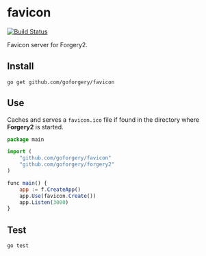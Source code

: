 # favicon

[![Build Status](https://secure.travis-ci.org/goforgery/favicon.png?branch=master)](http://travis-ci.org/goforgery/favicon)

Favicon server for Forgery2.

## Install

	go get github.com/goforgery/favicon

## Use

Caches and serves a `favicon.ico` file if found in the directory where __Forgery2__ is started.

```javascript
package main

import (
	"github.com/goforgery/favicon"
	"github.com/goforgery/forgery2"
)

func main() {
	app := f.CreateApp()
	app.Use(favicon.Create())
	app.Listen(3000)
}
```

## Test

    go test
